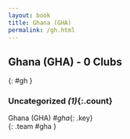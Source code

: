 ```yaml
---
layout: book
title: Ghana (GHA)
permalink: /gh.html
---
```


## Ghana (GHA) - 0 Clubs
{: #gh }









### Uncategorized _(1)_{:.count}

Ghana  (GHA)  _#gha_{: .key} <br>
{: .team #gha }


 
